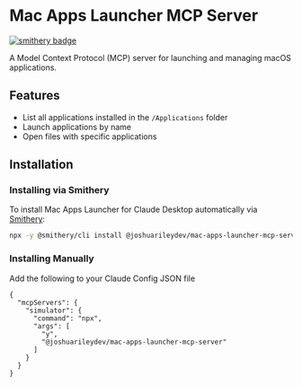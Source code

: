 # Mac Apps Launcher MCP Server
[![smithery badge](https://smithery.ai/badge/@joshuarileydev/mac-apps-launcher-mcp-server)](https://smithery.ai/server/@joshuarileydev/mac-apps-launcher-mcp-server)

A Model Context Protocol (MCP) server for launching and managing macOS applications.

## Features

- List all applications installed in the `/Applications` folder
- Launch applications by name
- Open files with specific applications

## Installation

### Installing via Smithery

To install Mac Apps Launcher for Claude Desktop automatically via [Smithery](https://smithery.ai/server/@joshuarileydev/mac-apps-launcher-mcp-server):

```bash
npx -y @smithery/cli install @joshuarileydev/mac-apps-launcher-mcp-server --client claude
```

### Installing Manually
Add the following to your Claude Config JSON file
```
{
  "mcpServers": {
    "simulator": {
      "command": "npx",
      "args": [
        "y",
        "@joshuarileydev/mac-apps-launcher-mcp-server"
      ]
    }
  }
}
```